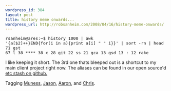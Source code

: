 ```yaml
--- 
wordpress_id: 384
layout: post
title: history meme onwards...
wordpress_url: http://robsanheim.com/2008/04/16/history-meme-onwards/
---
```

<code style="font-size:small">rsanheim@ares:~$ history 1000 | awk '{a[$2]++}END{for(i in a){print a[i] " " i}}' | sort -rn | head
71 gst
67 l
38 ****
38 c
28 git
22 ss
21 gca
13 gsd
13 :
12 rake
</code>

I like keeping it short.  The 3rd one thats bleeped out is a shortcut to my main client project right now.  The aliases can be found in our open source'd <a href="http://github.com/relevance/etc/tree/master/bash">etc stash on github.</a>

Tagging <a href="http://muness.blogspot.com/">Muness</a>, <a href="http://jasonrudolph.com">Jason</a>, <a href="http://aaronbedra.com">Aaron</a>, and <a href="http://ozmm.org/">Chris</a>.
